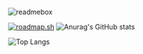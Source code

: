 ![readmebox](https://github.com/porn-codex/Java79/assets/106463487/c7327c43-75d7-4e9b-b818-b96648559d97)

[![roadmap.sh](https://api.roadmap.sh/v1-badge/wide/654b381c520b534886904524?variant=dark)](https://roadmap.sh/befriend?u=654b381c520b534886904524)
![Anurag's GitHub stats](https://github-readme-stats.vercel.app/api?username=unix-waltz&show_icons=true&hide_border=true&bg_color=000000&text_color=aaaaaa&icon_color=aaaaaa)



![Top Langs](https://github-readme-stats.vercel.app/api/top-langs/?username=unix-waltz&layout=compact)


